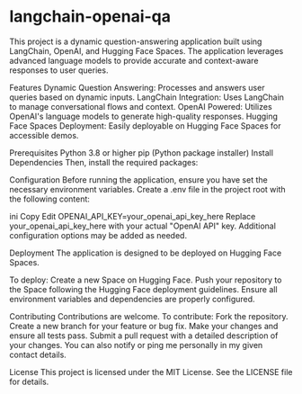 # langchain-openai-qa
 
This project is a dynamic question-answering application built using LangChain, OpenAI, and Hugging Face Spaces. The application leverages advanced language models to provide accurate and context-aware responses to user queries.

Features
Dynamic Question Answering: Processes and answers user queries based on dynamic inputs.
LangChain Integration: Uses LangChain to manage conversational flows and context.
OpenAI Powered: Utilizes OpenAI's language models to generate high-quality responses.
Hugging Face Spaces Deployment: Easily deployable on Hugging Face Spaces for accessible demos.

 
Prerequisites
Python 3.8 or higher
pip (Python package installer)
Install Dependencies
Then, install the required packages:

Configuration
Before running the application, ensure you have set the necessary environment variables. 
Create a .env file in the project root with the following content:

ini
Copy
Edit
OPENAI_API_KEY=your_openai_api_key_here
Replace your_openai_api_key_here with your actual "OpenAI API" key. Additional configuration options may be added as needed.

Deployment
The application is designed to be deployed on Hugging Face Spaces. 

To deploy:
Create a new Space on Hugging Face.
Push your repository to the Space following the Hugging Face deployment guidelines.
Ensure all environment variables and dependencies are properly configured.

Contributing 
Contributions are welcome.
To contribute:
Fork the repository.
Create a new branch for your feature or bug fix.
Make your changes and ensure all tests pass.
Submit a pull request with a detailed description of your changes. 
You can also notify or ping me personally in my given contact details.


License
This project is licensed under the MIT License. See the LICENSE file for details.
